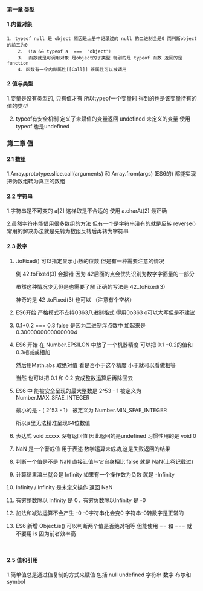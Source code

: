 #### 第一章 类型

#### 1.内置对象

 	1. typeof null 是 object 原因是上册中记录过的 null 的二进制全是0 而判断object的前三为0
		2. （!a && typeof a  ===  "object"）
		3.  函数就是可调用对象 是object的子类型 特别的是 typeof 函数 返回的是 function 
		4. 函数有一个内部属性[[Call]] 该属性可以被调用

#### 2.值与类型

   1.变量是没有类型的, 只有值才有 所以typeof一个变量时 得到的也是该变量持有的值的类型 

2. typeof有安全机制 定义了未赋值的变量返回 undefined 未定义的变量 使用typeof 也是undefined



### 第二章 值

#### 2.1 数组

1.Array.prototype.slice.call(arguments) 和 Array.from(args) (ES6的) 都能实现把伪数组转为真正的数组

#### 2.2 字符串

1.字符串是不可变的 a[2] 这样取是不合适的 使用 a.charAt(2) 最正确

2.虽然字符串能借用很多数组的方法 但有一个是字符串没有的就是反转 reverse() 常用的解决办法就是先转为数组反转后再转为字符串

#### 2.3 数字

1. .toFixed() 可以指定显示小数的位数 但是有一种需要注意的情况

   例 42.toFixed(3) 会报错 因为 42后面的点会优先识别为数字字面量的一部分

   虽然这种情况少见但是也需要了解 正确的写法是 42..toFixed(3) 

   神奇的是 42 .toFixed(3) 也可以 （注意有个空格）

2. ES6开始 严格模式不支持0363八进制格式 得用0o363 o可以大写但是不建议

3. 0.1+0.2 === 0.3 false 是因为二进制浮点数中 加起来是 0.30000000000000004

4. ES6 开始 在 Number.EPSILON 中放了一个机器精度 可以把 0.1 +0.2的值和0.3相减或相加

   然后用Math.abs 取绝对值 看是否小于这个精度 小于就可以看做相等

   当然 也可以把 0.1 和 0.2 变成整数运算后再除回去

5. ES6 中 能被安全呈现的最大整数是 2^53 - 1 被定义为 Number.MAX_SFAE_INTEGER

   最小的是 - ( 2^53 - 1） 被定义为 Number.MIN_SFAE_INTEGER

   所以js里无法精准呈现64位数值

6.  表达式 void xxxxx   没有返回值 因此返回的是undefined 习惯性用的是 void 0 

7. NaN 是一个警戒值 用于表述 数学运算未成功,这是失败返回的结果

8. 判断一个值是不是 NaN 直接让值与它自身相比 false 就是 NaN(上卷记载过)

9. 计算结果溢出就会是 Infinity  如果有一个操作数为负数 就是 -Infinity  

10. Infinity  / Infinity  是未定义操作 返回 NaN

11. 有穷整数除以 Infinity  是 0，有穷负数除以Infinity  是 -0

12. 加法和减法运算不会产生 -0 -0字符串化会变0 字符串-0转数字是正常的

13. ES6 新增 Object.is() 可以判断两个值是否绝对相等 但能使用 == 和 === 就不要用 is 因为前者效率高

    ​


#### 2.5 值和引用

1.简单值总是通过值复制的方式来赋值 包括 null undefined 字符串 数字 布尔和 symbol

[^时间]: 2018年7月24日00:20:39







